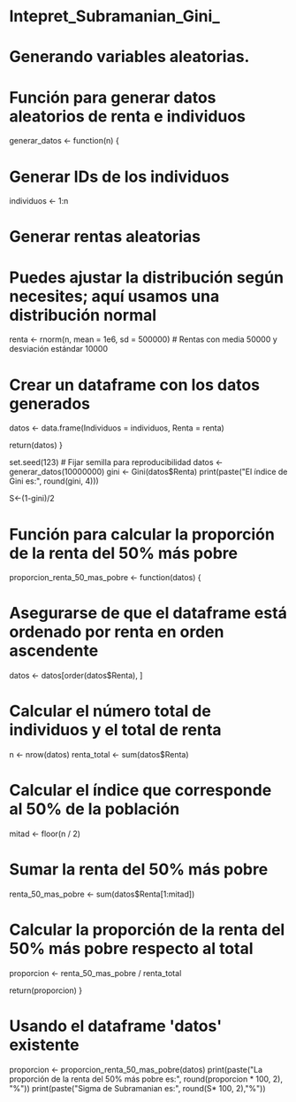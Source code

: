 # Intepret_Subramanian_Gini_




# Generando variables aleatorias.


# Función para generar datos aleatorios de renta e individuos
generar_datos <- function(n) {
  # Generar IDs de los individuos
  individuos <- 1:n
  
  # Generar rentas aleatorias
  # Puedes ajustar la distribución según necesites; aquí usamos una distribución normal
  renta <- rnorm(n, mean = 1e6, sd = 500000)  # Rentas con media 50000 y desviación estándar 10000
  
  # Crear un dataframe con los datos generados
  datos <- data.frame(Individuos = individuos, Renta = renta)
  
  return(datos)
}


set.seed(123)  # Fijar semilla para reproducibilidad
datos <- generar_datos(10000000)
gini <- Gini(datos$Renta)
print(paste("El índice de Gini es:", round(gini, 4)))



S<-(1-gini)/2






# Función para calcular la proporción de la renta del 50% más pobre
proporcion_renta_50_mas_pobre <- function(datos) {
  # Asegurarse de que el dataframe está ordenado por renta en orden ascendente
  datos <- datos[order(datos$Renta), ]
  
  # Calcular el número total de individuos y el total de renta
  n <- nrow(datos)
  renta_total <- sum(datos$Renta)
  
  # Calcular el índice que corresponde al 50% de la población
  mitad <- floor(n / 2)
  
  # Sumar la renta del 50% más pobre
  renta_50_mas_pobre <- sum(datos$Renta[1:mitad])
  
  # Calcular la proporción de la renta del 50% más pobre respecto al total
  proporcion <- renta_50_mas_pobre / renta_total
  
  return(proporcion)
}

# Usando el dataframe 'datos' existente
proporcion <- proporcion_renta_50_mas_pobre(datos)
print(paste("La proporción de la renta del 50% más pobre es:", round(proporcion * 100, 2), "%"))
print(paste("Sigma de Subramanian es:", round(S* 100, 2),"%"))





